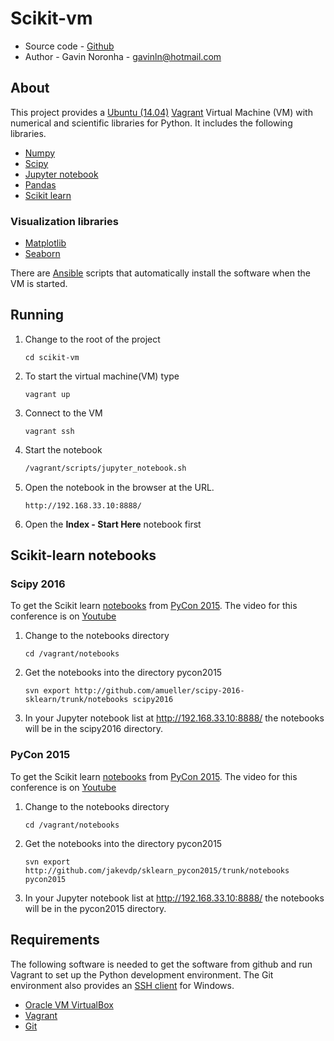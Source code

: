 # Scikit-vm

* Source code - [Github][10]
* Author - Gavin Noronha - <gavinln@hotmail.com>

[10]: https://github.com/gavinln/scikit-vm.git

## About

This project provides a [Ubuntu (14.04)][20] [Vagrant][30] Virtual Machine (VM) with numerical and scientific libraries for Python. It includes the following libraries.

[20]: http://releases.ubuntu.com/14.04/
[30]: http://www.vagrantup.com/

* [Numpy][40]
* [Scipy][50]
* [Jupyter notebook][60]
* [Pandas][70]
* [Scikit learn][80]

[40]: http://www.numpy.org/
[50]: http://www.scipy.org/
[60]: http://jupyter.org/
[70]: http://pandas.pydata.org/
[80]: http://scikit-learn.org/stable/

### Visualization libraries

* [Matplotlib][100]
* [Seaborn][110]

[100]: http://matplotlib.org/
[110]: http://stanford.edu/~mwaskom/software/seaborn/

There are [Ansible][120] scripts that automatically install the software when the VM is started.

[120]: https://www.ansible.com/

## Running

1. Change to the root of the project

    ```
    cd scikit-vm
    ```

2. To start the virtual machine(VM) type

    ```
    vagrant up
    ```

3. Connect to the VM

    ```
    vagrant ssh
    ```

4. Start the notebook

    ```bash
    /vagrant/scripts/jupyter_notebook.sh
    ```

5. Open the notebook in the browser at the URL.

    ```
    http://192.168.33.10:8888/
    ```

6. Open the **Index - Start Here** notebook  first

## Scikit-learn notebooks

### Scipy 2016

To get the Scikit learn [notebooks][130] from [PyCon 2015][140]. The video for
this conference is on [Youtube][150]

[130]: http://scipy2016.scipy.org/ehome/index.php?eventid=146062&tabid=332930
[140]: https://us.pycon.org/2015/
[150]: https://www.youtube.com/watch?list=PLYx7XA2nY5Gf37zYZMw6OqGFRPjB1jCy6&v=OB1reY6IX-o

1. Change to the notebooks directory

    ```
    cd /vagrant/notebooks
    ```

2. Get the notebooks into the directory pycon2015

    ```
    svn export http://github.com/amueller/scipy-2016-sklearn/trunk/notebooks scipy2016
    ```

3. In your Jupyter notebook list at http://192.168.33.10:8888/ the notebooks
will be in the scipy2016 directory.


### PyCon 2015

To get the Scikit learn [notebooks][170] from [PyCon 2015][180]. The video for
this conference is on [Youtube][190]


[170]: https://github.com/jakevdp/sklearn_pycon2015
[180]: https://us.pycon.org/2015/
[190]: https://www.youtube.com/watch?v=L7R4HUQ-eQ0

1. Change to the notebooks directory

    ```
    cd /vagrant/notebooks
    ```

2. Get the notebooks into the directory pycon2015

    ```
    svn export http://github.com/jakevdp/sklearn_pycon2015/trunk/notebooks pycon2015
    ```

3. In your Jupyter notebook list at http://192.168.33.10:8888/ the notebooks will
   be in the pycon2015 directory.

## Requirements

The following software is needed to get the software from github and run
Vagrant to set up the Python development environment. The Git environment
also provides an [SSH  client][200] for Windows.

* [Oracle VM VirtualBox][210]
* [Vagrant][220]
* [Git][230]

[200]: http://en.wikipedia.org/wiki/Secure_Shell
[210]: https://www.virtualbox.org/
[220]: http://vagrantup.com/
[230]: http://git-scm.com/
